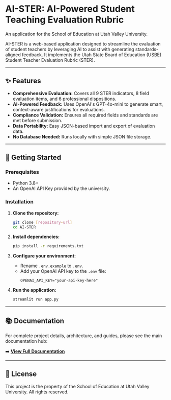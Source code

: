 # AI-STER: AI-Powered Student Teaching Evaluation Rubric

An application for the School of Education at Utah Valley University.

AI-STER is a web-based application designed to streamline the evaluation of student teachers by leveraging AI to assist with generating standards-aligned feedback. It implements the Utah State Board of Education (USBE) Student Teacher Evaluation Rubric (STER).

---

## ✨ Features

- **Comprehensive Evaluation:** Covers all 9 STER indicators, 8 field evaluation items, and 6 professional dispositions.
- **AI-Powered Feedback:** Uses OpenAI's GPT-4o-mini to generate smart, context-aware justifications for evaluations.
- **Compliance Validation:** Ensures all required fields and standards are met before submission.
- **Data Portability:** Easy JSON-based import and export of evaluation data.
- **No Database Needed:** Runs locally with simple JSON file storage.

---

## 🚀 Getting Started

### Prerequisites

- Python 3.8+
- An OpenAI API Key provided by the university.

### Installation

1.  **Clone the repository:**
    ```bash
    git clone [repository-url]
    cd AI-STER
    ```

2.  **Install dependencies:**
    ```bash
    pip install -r requirements.txt
    ```

3.  **Configure your environment:**
    - Rename `.env.example` to `.env`.
    - Add your OpenAI API key to the `.env` file:
      ```
      OPENAI_API_KEY="your-api-key-here"
      ```

4.  **Run the application:**
    ```bash
    streamlit run app.py
    ```
---

## 📚 Documentation

For complete project details, architecture, and guides, please see the main documentation hub:

➡️ **[View Full Documentation](./docs/README.md)**

---

## 📄 License

This project is the property of the School of Education at Utah Valley University. All rights reserved.